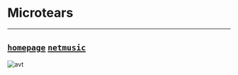 Microtears
===
-------  
[`homepage`](http://microtears.github.io/) [`netmusic`](https://music.163.com/#/user/home?id=7003703)
---
![avt](http://t1.aixinxi.net/o_1cd51pnolvle17mm19t6po74qaa.jpg-j.jpg "hello")
<br><br><br><br><br><br><br><br><br><br>

